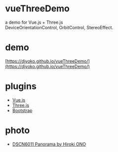 # vueThreeDemo
a demo for Vue.js + Three.js
<br>DeviceOrientationControl, OrbitControl, StereoEffect.

# demo
[https://djyoko.github.io/vueThreeDemo/](https://djyoko.github.io/vueThreeDemo/)

# plugins
- [Vue.js](https://vuejs.org/)
- [Three.js](https://threejs.org/)
- [Bootstrap](https://getbootstrap.com/)

# photo
- [DSCN6011 Panorama by Hiroki ONO](https://www.flickr.com/photos/onohiroki/6860371067/)